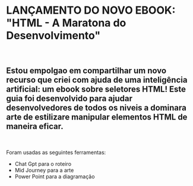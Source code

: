 <h1>LANÇAMENTO DO NOVO EBOOK: "HTML - A Maratona do Desenvolvimento"</h1>
<br>

<h2>Estou empolgao em compartilhar um novo recurso que criei com ajuda de uma inteligência artificial: um ebook sobre seletores HTML! Este guia foi desenvolvido para ajudar desenvolvedores de todos os niveis a dominara arte de estilizare manipular elementos HTML de maneira eficar.</h2>

<br>
<p>Foram usadas as seguintes ferramentas:</p>
<ul>
  <li>Chat Gpt para o roteiro</li>
  <li>Mid Journey para a arte</li>
  <li>Power Point para a diagramação</li>
</ul>

